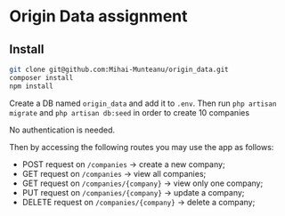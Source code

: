 # Origin Data assignment
## Install

```bash
git clone git@github.com:Mihai-Munteanu/origin_data.git
composer install
npm install
```

Create a DB named `origin_data` and add it to `.env`. Then run `php artisan migrate` and `php artisan db:seed` in order to create 10 companies

No authentication is needed.

Then by accessing the following routes you may use the app as follows:
 - POST request on `/companies` -> create a new company;
 - GET request on `/companies` -> view all companies;
 - GET request on `/companies/{company}` -> view only one company;
 - PUT request on `/companies/{company}` -> update a company;
 - DELETE request on `/companies/{company}` -> delete a company;

